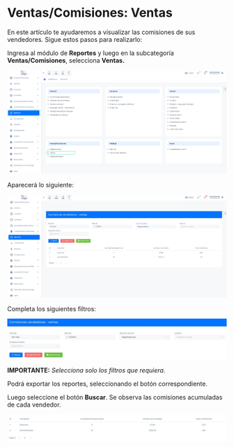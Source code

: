 # Ventas/Comisiones: Ventas

En este artículo te ayudaremos a visualizar las comisiones de sus vendedores. Sigue estos pasos para realizarlo:

Ingresa al módulo de **Reportes** y luego en la subcategoría **Ventas/Comisiones**, selecciona **Ventas.**

![Alt text](img/Ventas_Comisiones_Ventas_01.jpg)

Aparecerá lo siguiente:

![Alt text](img/Ventas_Comisiones_Ventas_02.jpg)

Completa los siguientes filtros:

![Alt text](img/Ventas_Comisiones_Ventas_03.jpg)

**IMPORTANTE:** 
_Selecciona solo los filtros que requiera._

Podrá exportar los reportes, seleccionando el botón correspondiente.

Luego seleccione el botón **Buscar**. Se observa las comisiones acumuladas de cada vendedor.

![Alt text](img/Ventas_Comisiones_Ventas_04.jpg)



